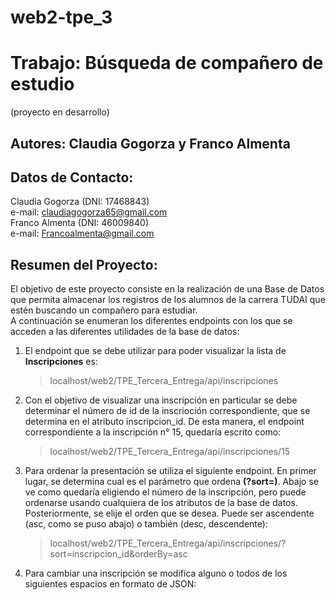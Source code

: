 # web2-tpe_3

# Trabajo: Búsqueda de compañero de estudio
(proyecto en desarrollo)

   ## Autores: Claudia Gogorza y Franco Almenta

##  Datos de Contacto:  ##
Claudia Gogorza (DNI: 17468843)  
e-mail: claudiagogorza65@gmail.com  
Franco Almenta (DNI: 46009840)  
e-mail: Francoalmenta@gmail.com  
## Resumen del Proyecto: ##  
El objetivo de este proyecto consiste en la realización de una Base de Datos que permita almacenar 
los registros de los alumnos de la carrera TUDAI que estén buscando un compañero para estudiar.  
A continuación se enumeran los diferentes endpoints con los que se acceden a las diferentes utilidades de la base de datos: 
1) El endpoint que se debe utilizar para poder visualizar la lista de **Inscripciones** es:  
   > localhost/web2/TPE_Tercera_Entrega/api/inscripciones

2) Con el objetivo de visualizar una inscripción en particular se debe determinar el número de id
   de la inscrioción correspondiente, que se determina en el atributo inscripcion_id. De esta manera, el endpoint correspondiente a la inscripción n° 15, quedaría escrito como:
   > localhost/web2/TPE_Tercera_Entrega/api/inscripciones/15
3) Para ordenar la presentación se utiliza el siguiente endpoint. En primer lugar, se determina cual es el parámetro que ordena **(?sort=)**. Abajo se ve como quedaría eligiendo
   el número de la inscripción, pero puede ordenarse usando cualquiera de los atributos de la base de datos. Posteriormente, se elije el orden que se desea. Puede ser ascendente (asc, como se puso abajo) o también (desc, descendente):
   > localhost/web2/TPE_Tercera_Entrega/api/inscripciones/?sort=inscripcion_id&orderBy=asc

4) Para cambiar una inscripción se modifica alguno o todos de los siguientes espacios en formato de JSON:
   
